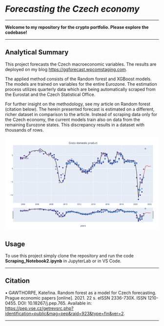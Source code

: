# *Forecasting the Czech economy*
---

**Welcome to my repository for the crypto portfolio. Please explore the codebase!** <br />

---
## Analytical Summary

This project forecasts the Czech macroeconomic variables. The results are deployed on my blog https://ggforecast.wpcomstaging.com.

The applied method consists of the Random forest and XGBoost models. The models are trained on variables for the entire Eurozone. The estimation process utilizes quarterly data which are being automatically scraped from the Eurostat and the Czech Statistical Office.

For further insight on the methodology, see my article on Random forest (citation below). The herein presented forecast is estimated on a different, richer dataset in comparison to the article. Instead of scraping data only for the Czech economy, the current models train also on data from the remaining Eurozone states. This discrepancy results in a dataset with thousands of rows.

![snippet of our code](Images/gdp.png)

## Usage

To use this project simply clone the repository and run the code **Scraping_Notebook2.ipynb** in JupyterLab or in VS Code.

---

## Citation
•	GAWTHORPE, Kateřina. Random forest as a model for Czech forecasting. Prague economic papers [online]. 2021. 22 s. eISSN 2336-730X. ISSN 1210-0455. DOI: 10.18267/j.pep.765. Available in: https://pep.vse.cz/getrevsrc.php?identification=public&mag=pep&raid=923&type=fin&ver=2.

---



